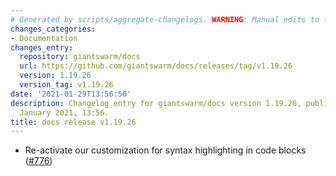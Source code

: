 ```yaml
---
# Generated by scripts/aggregate-changelogs. WARNING: Manual edits to this files will be overwritten.
changes_categories:
- Documentation
changes_entry:
  repository: giantswarm/docs
  url: https://github.com/giantswarm/docs/releases/tag/v1.19.26
  version: 1.19.26
  version_tag: v1.19.26
date: '2021-01-29T13:56:50'
description: Changelog entry for giantswarm/docs version 1.19.26, published on 29
  January 2021, 13:56.
title: docs release v1.19.26
---
```


- Re-activate our customization for syntax highlighting in code blocks ([#776](https://github.com/giantswarm/docs/pull/776))
